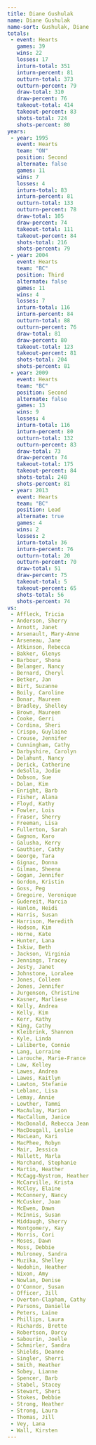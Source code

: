 ```yaml
---
title: Diane Gushulak
name: Diane Gushulak
name-sort: Gushulak, Diane
totals:
 - event: Hearts
   games: 39
   wins: 22
   losses: 17
   inturn-total: 351
   inturn-percent: 81
   outturn-total: 373
   outturn-percent: 79
   draw-total: 310
   draw-percent: 76
   takeout-total: 414
   takeout-percent: 83
   shots-total: 724
   shots-percent: 80
years:
 - year: 1995
   event: Hearts
   team: "ON"
   position: Second
   alternate: false
   games: 11
   wins: 7
   losses: 4
   inturn-total: 83
   inturn-percent: 81
   outturn-total: 133
   outturn-percent: 78
   draw-total: 105
   draw-percent: 74
   takeout-total: 111
   takeout-percent: 84
   shots-total: 216
   shots-percent: 79
 - year: 2004
   event: Hearts
   team: "BC"
   position: Third
   alternate: false
   games: 11
   wins: 4
   losses: 7
   inturn-total: 116
   inturn-percent: 84
   outturn-total: 88
   outturn-percent: 76
   draw-total: 81
   draw-percent: 80
   takeout-total: 123
   takeout-percent: 81
   shots-total: 204
   shots-percent: 81
 - year: 2009
   event: Hearts
   team: "BC"
   position: Second
   alternate: false
   games: 13
   wins: 9
   losses: 4
   inturn-total: 116
   inturn-percent: 80
   outturn-total: 132
   outturn-percent: 83
   draw-total: 73
   draw-percent: 74
   takeout-total: 175
   takeout-percent: 84
   shots-total: 248
   shots-percent: 81
 - year: 2013
   event: Hearts
   team: "BC"
   position: Lead
   alternate: true
   games: 4
   wins: 2
   losses: 2
   inturn-total: 36
   inturn-percent: 76
   outturn-total: 20
   outturn-percent: 70
   draw-total: 51
   draw-percent: 75
   takeout-total: 5
   takeout-percent: 65
   shots-total: 56
   shots-percent: 74
vs:
 - Affleck, Tricia
 - Anderson, Sherry
 - Arnott, Janet
 - Arsenault, Mary-Anne
 - Arseneau, Jane
 - Atkinson, Rebecca
 - Bakker, Glenys
 - Barbour, Shona
 - Belanger, Nancy
 - Bernard, Cheryl
 - Betker, Jan
 - Birt, Suzanne
 - Boily, Caroline
 - Bonar, Maureen
 - Bradley, Shelley
 - Brown, Maureen
 - Cooke, Gerri
 - Cordina, Sheri
 - Crispo, Guylaine
 - Crouse, Jennifer
 - Cunningham, Cathy
 - Darbyshire, Carolyn
 - Delahunt, Nancy
 - Derick, Catherine
 - deSolla, Jodie
 - Dobson, Sue
 - Dolan, Kim
 - Enright, Barb
 - Fisher, Alana
 - Floyd, Kathy
 - Fowler, Lois
 - Fraser, Sherry
 - Freeman, Lisa
 - Fullerton, Sarah
 - Gagnon, Karo
 - Galusha, Kerry
 - Gauthier, Cathy
 - George, Tara
 - Gignac, Donna
 - Gilman, Sheena
 - Gogan, Jennifer
 - Gordon, Kristin
 - Goss, Peg
 - Gregoire, Veronique
 - Gudereit, Marcia
 - Hanlon, Heidi
 - Harris, Susan
 - Harrison, Meredith
 - Hodson, Kim
 - Horne, Kate
 - Hunter, Lana
 - Iskiw, Beth
 - Jackson, Virginia
 - Jennings, Tracey
 - Jesty, Janet
 - Johnstone, Loralee
 - Jones, Colleen
 - Jones, Jennifer
 - Jurgenson, Christine
 - Kasner, Marliese
 - Kelly, Andrea
 - Kelly, Kim
 - Kerr, Kathy
 - King, Cathy
 - Kleibrink, Shannon
 - Kyle, Linda
 - Laliberte, Connie
 - Lang, Lorraine
 - Larouche, Marie-France
 - Law, Kelley
 - Lawes, Andrea
 - Lawes, Kaitlyn
 - Lawton, Stefanie
 - Leblanc, Lisa
 - Lemay, Annie
 - Lowther, Tammi
 - MacAulay, Marion
 - MacCallum, Janice
 - MacDonald, Rebecca Jean
 - MacDougall, Leslie
 - MacLean, Kari
 - MacPhee, Robyn
 - Mair, Jessica
 - Mallett, Marla
 - Marchand, Stephanie
 - Martin, Heather
 - McCagg-Nystrom, Heather
 - McCarville, Krista
 - McCloy, Elaine
 - McConnery, Nancy
 - McCusker, Joan
 - McEwen, Dawn
 - McInnis, Susan
 - Middaugh, Sherry
 - Montgomery, Kay
 - Morris, Cori
 - Moses, Dawn
 - Moss, Debbie
 - Mulroney, Sandra
 - Muzika, Shelley
 - Nedohin, Heather
 - Nixon, Amy
 - Nowlan, Denise
 - O'Connor, Susan
 - Officer, Jill
 - Overton-Clapham, Cathy
 - Parsons, Danielle
 - Peters, Laine
 - Phillips, Laura
 - Richards, Brette
 - Robertson, Darcy
 - Sabourin, Joelle
 - Schmirler, Sandra
 - Shields, Deanne
 - Singler, Sherri
 - Smith, Heather
 - Sobey, Lianne
 - Spencer, Barb
 - Stabel, Stacey
 - Stewart, Sheri
 - Stokes, Debbie
 - Strong, Heather
 - Strong, Laura
 - Thomas, Jill
 - Vey, Lana
 - Wall, Kirsten
---
```

